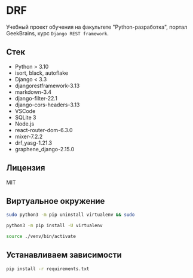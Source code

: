 # DRF

Учебный проект обучения на факультете "Python-разработка", портал GeekBrains, курс `Django REST framework`.

## Стек

- Python > 3.10
- isort, black, autoflake
- Django < 3.3
- djangorestframework-3.13
- markdown-3.4
- django-filter-22.1
- django-cors-headers-3.13
- VSCode
- SQLite 3
- Node.js
- react-router-dom-6.3.0
- mixer-7.2.2
- drf_yasg-1.21.3
- graphene_django-2.15.0

## Лицензия

MIT

## Виртуальное окружение

  ```bash
  sudo python3 -m pip uninstall virtualenv && sudo 
  ```
  ```bash
  python3 -m pip install -U virtualenv
  ```
  ```bash
  source ./venv/bin/activate
  ```

## Устанавливаем зависимости
  ```bash
  pip install -r requirements.txt
  ```
  